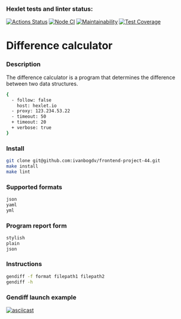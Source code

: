 ### Hexlet tests and linter status:
[![Actions Status](https://github.com/ivanbogdv/frontend-project-46/workflows/hexlet-check/badge.svg)](https://github.com/ivanbogdv/frontend-project-46/actions) [![Node CI](https://github.com/ivanbogdv/frontend-project-46/actions/workflows/nodejs.yml/badge.svg)](https://github.com/ivanbogdv/frontend-project-46/actions/workflows/nodejs.yml) [![Maintainability](https://api.codeclimate.com/v1/badges/ebc38aec87524cf24497/maintainability)](https://codeclimate.com/github/ivanbogdv/frontend-project-46/maintainability) [![Test Coverage](https://api.codeclimate.com/v1/badges/ebc38aec87524cf24497/test_coverage)](https://codeclimate.com/github/ivanbogdv/frontend-project-46/test_coverage)





# Difference calculator 

### Description
The difference calculator is a program that determines the difference between two data structures.
```bash
{
  - follow: false
    host: hexlet.io
  - proxy: 123.234.53.22
  - timeout: 50
  + timeout: 20
  + verbose: true
}
```

### Install
```bash
git clone git@github.com:ivanbogdv/frontend-project-44.git
make install 
make lint 
```

### Supported formats
```bash
json
yaml
yml
```

### Program report form
```bash
stylish
plain
json
```

### Instructions
```bash
gendiff -f format filepath1 filepath2 
gendiff -h
```

### Gendiff launch example

[![asciicast](https://asciinema.org/a/8YdbVr0etGx3baXqfs8zEYsrr.svg)](https://asciinema.org/a/8YdbVr0etGx3baXqfs8zEYsrr)
